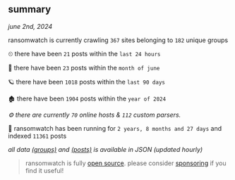 
## summary
_june 2nd, 2024_

ransomwatch is currently crawling `367` sites belonging to `182` unique groups

⏲ there have been `21` posts within the `last 24 hours`

🦈 there have been `23` posts within the `month of june`

🪐 there have been `1018` posts within the `last 90 days`

🏚 there have been `1904` posts within the `year of 2024`

_⚙️ there are currently `70` online hosts & `112` custom parsers._

🦕 ransomwatch has been running for `2 years, 8 months and 27 days` and indexed `11361` posts

_all data  [(groups)](http://ransomwhat.telemetry.ltd/groups) and [(posts)](http://ransomwhat.telemetry.ltd/posts) is available in JSON (updated hourly)_

> ransomwatch is fully [open source](https://github.com/joshhighet/ransomwatch#ransomwatch--). please consider [sponsoring](https://github.com/sponsors/joshhighet) if you find it useful!
